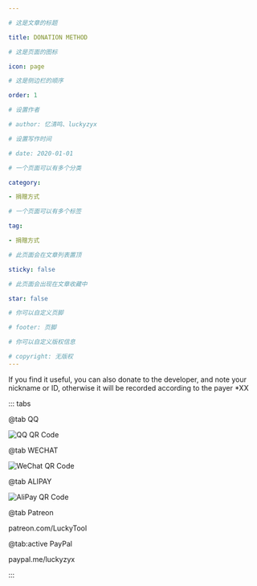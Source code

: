 ```yaml
---

# 这是文章的标题

title: DONATION METHOD

# 这是页面的图标

icon: page

# 这是侧边栏的顺序

order: 1

# 设置作者

# author: 忆清鸣、luckyzyx

# 设置写作时间

# date: 2020-01-01

# 一个页面可以有多个分类

category:

- 捐赠方式

# 一个页面可以有多个标签

tag:

- 捐赠方式

# 此页面会在文章列表置顶

sticky: false

# 此页面会出现在文章收藏中

star: false

# 你可以自定义页脚

# footer: 页脚

# 你可以自定义版权信息

# copyright: 无版权
---
```


If you find it useful, you can also donate to the developer, and note your nickname or ID, otherwise
it will be recorded according to the payer *XX

::: tabs

@tab QQ

![QQ QR Code](/assets/images/donate/qq.png)

@tab WECHAT

![WeChat QR Code](/assets/images/donate/wechat.png)

@tab ALIPAY

![AliPay QR Code](/assets/images/donate/alipay.png)

@tab Patreon

patreon.com/LuckyTool

@tab:active PayPal

paypal.me/luckyzyx

:::
